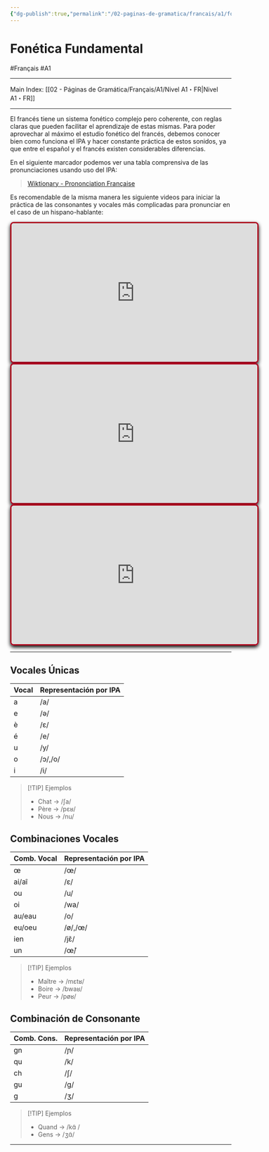 ```yaml
---
{"dg-publish":true,"permalink":"/02-paginas-de-gramatica/francais/a1/fonetica-fundamental-fr/"}
---
```


# Fonética Fundamental
#Français #A1 
___
Main Index: [[02 - Páginas de Gramática/Français/A1/Nivel A1・FR\|Nivel A1・FR]]
___
El francés tiene un sistema fonético complejo pero coherente, con reglas claras que pueden facilitar el aprendizaje de estas mismas. Para poder aprovechar al máximo el estudio fonético del francés, debemos conocer bien como funciona el IPA y hacer constante práctica de estos sonidos, ya que entre el español y el francés existen considerables diferencias.

En el siguiente marcador podemos ver una tabla comprensiva de las pronunciaciones usando uso del IPA:
>[Wiktionary - Prononciation Française](https://fr.wiktionary.org/wiki/Annexe:Prononciation/fran%C3%A7ais)

Es recomendable de la misma manera les siguiente videos para iniciar la práctica de las consonantes y vocales más complicadas para pronunciar en el caso de un hispano-hablante:

<div style="text-align:center">
    <iframe width="560" height="315" 
    src="https://www.youtube.com/embed/_V0cVTnS2Kk" 
    style="border:3px solid rgba(174, 0, 31, 1); #ccc; border-radius:8px; box-shadow:0 4px 8px rgba(0,0,0,1.1)"
    allow="accelerometer; autoplay; clipboard-write; encrypted-media; gyroscope; picture-in-picture" 
    allowfullscreen></iframe>
</div>



<div style="text-align:center">
    <iframe width="560" height="315" 
    src="https://www.youtube.com/embed/QdMORya9Z_A" 
    style="border:3px solid rgba(174, 0, 31, 1); #ccc; border-radius:8px; box-shadow:0 4px 8px rgba(0,0,0,1.1)"
    allow="accelerometer; autoplay; clipboard-write; encrypted-media; gyroscope; picture-in-picture" 
    allowfullscreen></iframe>
</div>



<div style="text-align:center">
    <iframe width="560" height="315" 
    src="https://www.youtube.com/embed/VhcZzFv1_WM" 
    style="border:3px solid rgba(174, 0, 31, 1); #ccc; border-radius:8px; box-shadow:0 4px 8px rgba(0,0,0,1.1)"
    allow="accelerometer; autoplay; clipboard-write; encrypted-media; gyroscope; picture-in-picture" 
    allowfullscreen></iframe>
</div>






___
## Vocales Únicas

| Vocal | Representación por IPA |
| ----- | ---------------------- |
| a     | /a/                    |
| e     | /ə/                    |
| è     | /ɛ/                    |
| é     | /e/                    |
| u     | /y/                    |
| o     | /ɔ/,/o/                |
| i     | /i/                    |

> [!TIP] Ejemplos
> - Chat → /ʃa/
> - Père → /pɛʁ/
> - Nous → /nu/
## Combinaciones Vocales

| Comb. Vocal | Representación por IPA |
| ----------- | ---------------------- |
| œ           | /œ/                    |
| ai/aî       | /ɛ/                    |
| ou          | /u/                    |
| oi          | /wa/                   |
| au/eau      | /o/                    |
| eu/oeu      | /ø/,/œ/                |
| ien         | /jɛ̃/                  |
| un          | /œ̃/                   |


> [!TIP] Ejemplos
> - Maître → /mɛtʁ/
> - Boire → /bwaʁ/
> - Peur → /pøʁ/

## Combinación de Consonante

| Comb. Cons. | Representación por IPA |
| ----------- | ---------------------- |
| gn          | /ɲ/                    |
| qu          | /k/                    |
| ch          | /ʃ/                    |
| gu          | /ɡ/                    |
| g           | /ʒ/                    |

> [!TIP] Ejemplos
> - Quand → /kɑ̃ /
> - Gens → /ʒɑ̃/








___